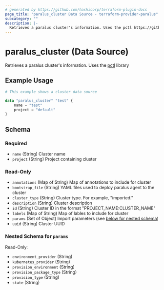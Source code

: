 ```yaml
---
# generated by https://github.com/hashicorp/terraform-plugin-docs
page_title: "paralus_cluster Data Source - terraform-provider-paralus"
subcategory: ""
description: |-
  Retrieves a paralus cluster's information. Uses the pctl https://github.com/paralus/cli library
---
```


# paralus_cluster (Data Source)

Retrieves a paralus cluster's information. Uses the [pctl](https://github.com/paralus/cli) library

## Example Usage

```terraform
# This example shows a cluster data source

data "paralus_cluster" "test" {
    name = "test"
    project = "default"
}
```

<!-- schema generated by tfplugindocs -->
## Schema

### Required

- `name` (String) Cluster name
- `project` (String) Project containing cluster

### Read-Only

- `annotations` (Map of String) Map of annotations to include for cluster
- `bootstrap_file` (String) YAML files used to deploy paralus agent to the cluster
- `cluster_type` (String) Cluster type. For example, "imported."
- `description` (String) Cluster description
- `id` (String) Cluster ID in the format "PROJECT_NAME:CLUSTER_NAME"
- `labels` (Map of String) Map of lables to include for cluster
- `params` (Set of Object) Import parameters (see [below for nested schema](#nestedatt--params))
- `uuid` (String) Cluster UUID

<a id="nestedatt--params"></a>
### Nested Schema for `params`

Read-Only:

- `environment_provider` (String)
- `kubernetes_provider` (String)
- `provision_environment` (String)
- `provision_package_type` (String)
- `provision_type` (String)
- `state` (String)


